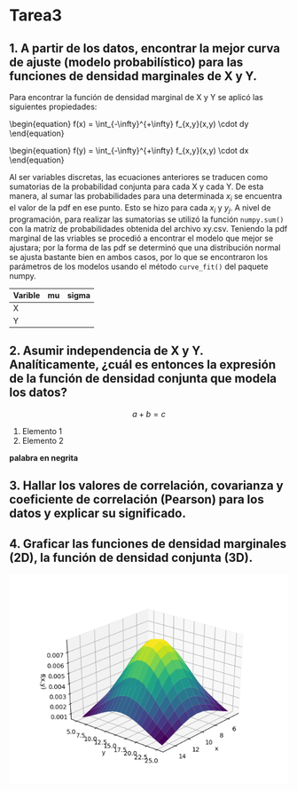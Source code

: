 # Tarea3
## 1. A partir de los datos, encontrar la mejor curva de ajuste (modelo probabilístico) para las funciones de densidad marginales de X y Y.

Para encontrar la función de densidad marginal de X y Y se aplicó las siguientes propiedades:

\begin{equation}
f(x) = \int_{-\infty}^{+\infty} f_{x,y}(x,y) \cdot dy
\end{equation}

\begin{equation}
f(y) = \int_{-\infty}^{+\infty} f_{x,y}(x,y) \cdot dx
\end{equation}

Al ser variables discretas, las ecuaciones anteriores se traducen como sumatorias de la probabilidad conjunta para cada X y cada Y. De esta manera, al sumar las probabilidades para una determinada $x_i$ se encuentra el valor de la pdf en ese punto. Esto se hizo para cada $x_i$ y $y_j$.
A nivel de programación, para realizar las sumatorias se utilizó la función `numpy.sum()` con la matríz de probabilidades obtenida del archivo xy.csv.
Teniendo la pdf marginal de las vriables se procedió a encontrar el modelo que mejor se ajustara; por la forma de las pdf se determinó que una distribución normal se ajusta bastante bien en ambos casos, por lo que se encontraron los parámetros de los modelos usando el método `curve_fit()` del paquete numpy. 

|Varible|mu|sigma|
|---|---|---|
|X|||
|Y|||


## 2. Asumir independencia de X y Y. Analíticamente, ¿cuál es entonces la expresión de la función de densidad conjunta que modela los datos?



$$a+b=c$$
1. Elemento 1
2. Elemento 2

**palabra en negrita**

## 3. Hallar los valores de correlación, covarianza y coeficiente de correlación (Pearson) para los datos y explicar su significado.

## 4. Graficar las funciones de densidad marginales (2D), la función de densidad conjunta (3D).

![Función de densidada de probabilidd conjunta de X y Y.](https://github.com/Jhonny1696/Tarea3/blob/master/f(x%2Cy).png)
